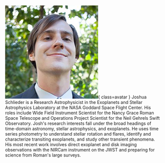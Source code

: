 ![Josh Schlieder](Schlieder.jpg){ class=avatar }
Joshua Schlieder is a Research Astrophysicist in the Exoplanets and Stellar Astrophysics Laboratory at the NASA Goddard Space Flight Center. His roles include Wide Field Instrument Scientist for the Nancy Grace Roman Space Telescope and Operations Project Scientist for the Neil Gehrels Swift Observatory. Josh's research interests fall under the broad headings of time-domain astronomy, stellar astrophysics, and exoplanets. He uses time series photometry to understand stellar rotation and flares, identify and characterize transiting exoplanets, and study other transient phenomena. His most recent work involves direct exoplanet and disk imaging observations with the NIRCam instrument on the JWST and preparing for science from Roman's large surveys.
